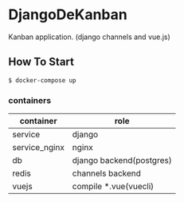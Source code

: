 # DjangoDeKanban
Kanban application. (django channels and vue.js)


How To Start
------------

```
$ docker-compose up
```

### containers

|container|role|
|---------|----|
|service  |django|
|service_nginx|nginx|
|db| django backend(postgres)|
|redis| channels backend|
|vuejs| compile *.vue(vuecli)|
